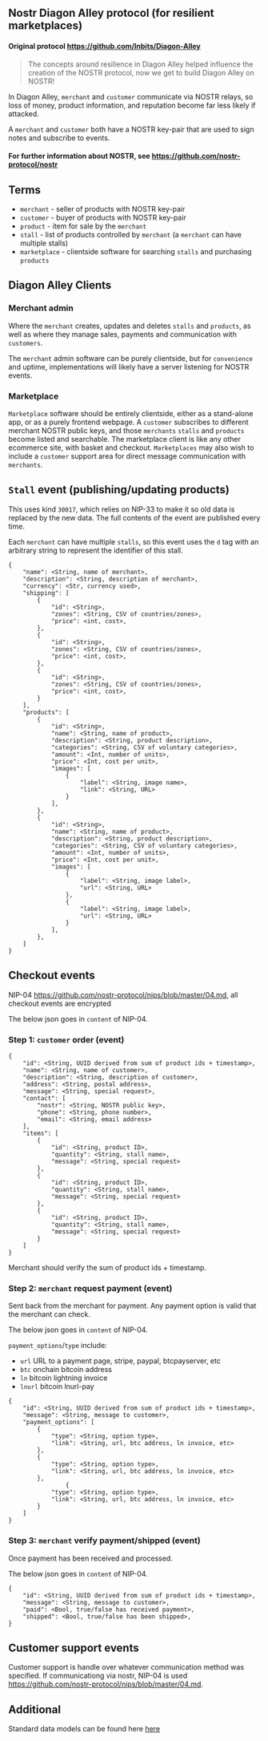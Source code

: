 ## Nostr Diagon Alley protocol (for resilient marketplaces)

#### Original protocol https://github.com/lnbits/Diagon-Alley

> The concepts around resilience in Diagon Alley helped influence the creation of the NOSTR protocol, now we get to build Diagon Alley on NOSTR!

In Diagon Alley, `merchant` and `customer` communicate via NOSTR relays, so loss of money, product information, and reputation become far less likely if attacked.

A `merchant` and `customer` both have a NOSTR key-pair that are used to sign notes and subscribe to events.

#### For further information about NOSTR, see https://github.com/nostr-protocol/nostr

## Terms

- `merchant` - seller of products with NOSTR key-pair
- `customer` - buyer of products with NOSTR key-pair
- `product` - item for sale by the `merchant`
- `stall` - list of products controlled by `merchant` (a `merchant` can have multiple stalls)
- `marketplace` - clientside software for searching `stalls` and purchasing `products`

## Diagon Alley Clients

### Merchant admin

Where the `merchant` creates, updates and deletes `stalls` and `products`, as well as where they manage sales, payments and communication with `customers`.

The `merchant` admin software can be purely clientside, but for `convenience` and uptime, implementations will likely have a server listening for NOSTR events.

### Marketplace

`Marketplace` software should be entirely clientside, either as a stand-alone app, or as a purely frontend webpage. A `customer` subscribes to different merchant NOSTR public keys, and those `merchants` `stalls` and `products` become listed and searchable. The marketplace client is like any other ecommerce site, with basket and checkout. `Marketplaces` may also wish to include a `customer` support area for direct message communication with `merchants`.

## `Stall` event (publishing/updating products)

This uses kind `30017`, which relies on NIP-33 to make it so old data is replaced by the new data. The full contents of the event are published every time.

Each `merchant` can have multiple `stalls`, so this event uses the `d` tag with an arbitrary string to represent the identifier of this stall.

```
{
    "name": <String, name of merchant>,
    "description": <String, description of merchant>,
    "currency": <Str, currency used>,
    "shipping": [
        {
            "id": <String>,
            "zones": <String, CSV of countries/zones>,
            "price": <int, cost>,
        },
        {
            "id": <String>,
            "zones": <String, CSV of countries/zones>,
            "price": <int, cost>,
        },
        {
            "id": <String>,
            "zones": <String, CSV of countries/zones>,
            "price": <int, cost>,
        }
    ],
    "products": [
        {
            "id": <String>,
            "name": <String, name of product>,
            "description": <String, product description>,
            "categories": <String, CSV of voluntary categories>,
            "amount": <Int, number of units>,
            "price": <Int, cost per unit>,
            "images": [
                {
                    "label": <String, image name>,
                    "link": <String, URL>
                }
            ],
        },
        {
            "id": <String>,
            "name": <String, name of product>,
            "description": <String, product description>,
            "categories": <String, CSV of voluntary categories>,
            "amount": <Int, number of units>,
            "price": <Int, cost per unit>,
            "images": [
                {
                    "label": <String, image label>,
                    "url": <String, URL>
                },
                {
                    "label": <String, image label>,
                    "url": <String, URL>
                }
            ],
        },
    ]
}

```

## Checkout events

NIP-04 https://github.com/nostr-protocol/nips/blob/master/04.md, all checkout events are encrypted

The below json goes in `content` of NIP-04.

### Step 1: `customer` order (event)

```
{
    "id": <String, UUID derived from sum of product ids + timestamp>,
    "name": <String, name of customer>,
    "description": <String, description of customer>,
    "address": <String, postal address>,
    "message": <String, special request>,
    "contact": [
        "nostr": <String, NOSTR public key>,
        "phone": <String, phone number>,
        "email": <String, email address>
    ],
    "items": [
        {
            "id": <String, product ID>,
            "quantity": <String, stall name>,
            "message": <String, special request>
        },
        {
            "id": <String, product ID>,
            "quantity": <String, stall name>,
            "message": <String, special request>
        },
        {
            "id": <String, product ID>,
            "quantity": <String, stall name>,
            "message": <String, special request>
        }
    ]
}

```

Merchant should verify the sum of product ids + timestamp.

### Step 2: `merchant` request payment (event)

Sent back from the merchant for payment. Any payment option is valid that the merchant can check.

The below json goes in `content` of NIP-04.

`payment_options`/`type` include:

- `url` URL to a payment page, stripe, paypal, btcpayserver, etc
- `btc` onchain bitcoin address
- `ln` bitcoin lightning invoice
- `lnurl` bitcoin lnurl-pay

```
{
    "id": <String, UUID derived from sum of product ids + timestamp>,
    "message": <String, message to customer>,
    "payment_options": [
        {
            "type": <String, option type>,
            "link": <String, url, btc address, ln invoice, etc>
        },
        {
            "type": <String, option type>,
            "link": <String, url, btc address, ln invoice, etc>
        },
                {
            "type": <String, option type>,
            "link": <String, url, btc address, ln invoice, etc>
        }
    ]
}

```

### Step 3: `merchant` verify payment/shipped (event)

Once payment has been received and processed.

The below json goes in `content` of NIP-04.

```
{
    "id": <String, UUID derived from sum of product ids + timestamp>,
    "message": <String, message to customer>,
    "paid": <Bool, true/false has received payment>,
    "shipped": <Bool, true/false has been shipped>,
}

```

## Customer support events

Customer support is handle over whatever communication method was specified. If communicationg via nostr, NIP-04 is used https://github.com/nostr-protocol/nips/blob/master/04.md.

## Additional

Standard data models can be found here <a href="models.json">here</a>
